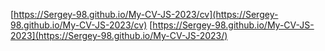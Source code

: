 [https://Sergey-98.github.io/My-CV-JS-2023/cv](https://Sergey-98.github.io/My-CV-JS-2023/cv)
[https://Sergey-98.github.io/My-CV-JS-2023](https://Sergey-98.github.io/My-CV-JS-2023/)
